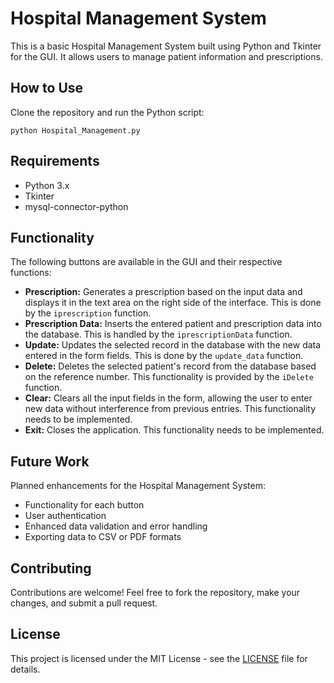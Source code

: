<!DOCTYPE html>
<html lang="en">
<head>
    <meta charset="UTF-8">
    <meta name="viewport" content="width=device-width, initial-scale=1.0">
   
</head>
<body>

<h1>Hospital Management System</h1>

<p>This is a basic Hospital Management System built using Python and Tkinter for the GUI. It allows users to manage patient information and prescriptions.</p>

<h2>How to Use</h2>
<p>Clone the repository and run the Python script:</p>
<pre><code>python Hospital_Management.py</code></pre>

<h2>Requirements</h2>
<ul>
    <li>Python 3.x</li>
    <li>Tkinter</li>
    <li>mysql-connector-python</li>
</ul>

<h2>Functionality</h2>
<p>The following buttons are available in the GUI and their respective functions:</p>
<ul>
    <li><strong>Prescription:</strong> Generates a prescription based on the input data and displays it in the text area on the right side of the interface. This is done by the <code>iprescription</code> function.</li>
    <li><strong>Prescription Data:</strong> Inserts the entered patient and prescription data into the database. This is handled by the <code>iprescriptionData</code> function.</li>
    <li><strong>Update:</strong> Updates the selected record in the database with the new data entered in the form fields. This is done by the <code>update_data</code> function.</li>
    <li><strong>Delete:</strong> Deletes the selected patient's record from the database based on the reference number. This functionality is provided by the <code>iDelete</code> function.</li>
    <li><strong>Clear:</strong> Clears all the input fields in the form, allowing the user to enter new data without interference from previous entries. This functionality needs to be implemented.</li>
    <li><strong>Exit:</strong> Closes the application. This functionality needs to be implemented.</li>
</ul>

<h2>Future Work</h2>
<p>Planned enhancements for the Hospital Management System:</p>
<ul>
    <li>Functionality for each button</li>
    <li>User authentication</li>
    <li>Enhanced data validation and error handling</li>
    <li>Exporting data to CSV or PDF formats</li>
    <!-- Add more planned enhancements -->
</ul>

<h2>Contributing</h2>
<p>Contributions are welcome! Feel free to fork the repository, make your changes, and submit a pull request.</p>

<h2>License</h2>
<p>This project is licensed under the MIT License - see the <a href="LICENSE">LICENSE</a> file for details.</p>

</body>
</html>
